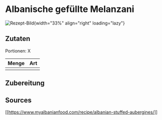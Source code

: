 # Albanische gefüllte Melanzani

![Rezept-Bild](https://image.flaticon.com/icons/png/512/1094/1094675.png){width="33%" align="right" loading="lazy"}

## Zutaten
Portionen: X

|	Menge 		|	Art						|
| ------------- | -------------------------	|
| 				|                     		|


## Zubereitung



## Sources
[[https://www.myalbanianfood.com/recipe/albanian-stuffed-aubergines/]]

